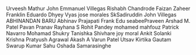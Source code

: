 Urveesh Mathur
John Emmanuel Villegas
Rishabh Chandrode
Faizan Zaheer
Franklin Eduardo
Dhyey Vyas
jose morales
SkSadiruddin
John  Villegas
ABHINANDAN BARU
Abhinav Prajapati
Frank Edu
seabeePraveen
Arshad M. Patel
Pavan
Pranav
Rayhana S
Rohit Pandey
mohamed mahfouz
Patrick Navarro
Mohamad Shukry
Tanishka Shivhare
joy moral
Ankit Solanki
Krishna
Pratyush Agrawal
Akash A
Varun Patel 
Utsav
Kirtika Gautam
Swarup Kumar Sahu
Oshada Samarasinghe
